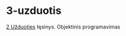 # 3-uzduotis
[2 Užduoties](https://github.com/gabijabalionyt/2-uzduotis) tęsinys. Objektinis programavimas

